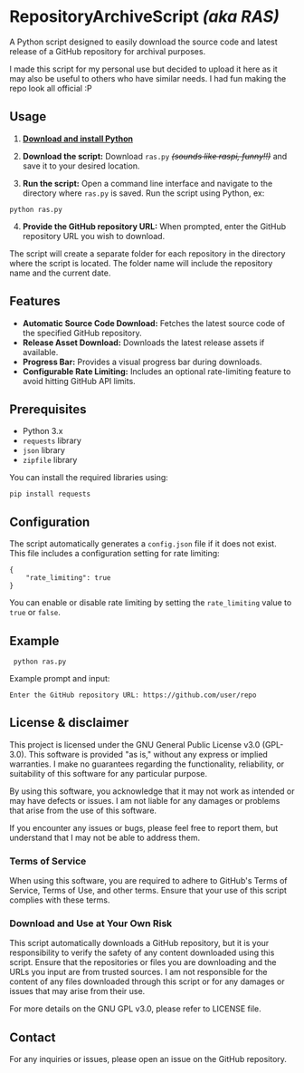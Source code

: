 # RepositoryArchiveScript *(aka RAS)*

A Python script designed to easily download the source code and latest release of a GitHub repository for archival purposes.

I made this script for my personal use but decided to upload it here as it may also be useful to others who have similar needs.
I had fun making the repo look all official :P

## Usage
1. **[Download and install Python](https://wiki.python.org/moin/BeginnersGuide/Download)** 
2. **Download the script:**
   Download `ras.py` ~~_(sounds like raspi, funny!!)_~~ and save it to your desired location.

3. **Run the script:**
   Open a command line interface and navigate to the directory where `ras.py` is saved. Run the script using Python, ex:
```
python ras.py
```

4. **Provide the GitHub repository URL:**
   When prompted, enter the GitHub repository URL you wish to download.

The script will create a separate folder for each repository in the directory where the script is located. The folder name will include the repository name and the current date.

## Features

- **Automatic Source Code Download:** Fetches the latest source code of the specified GitHub repository.
- **Release Asset Download:** Downloads the latest release assets if available.
- **Progress Bar:** Provides a visual progress bar during downloads.
- **Configurable Rate Limiting:** Includes an optional rate-limiting feature to avoid hitting GitHub API limits.

## Prerequisites

- Python 3.x
- `requests` library
- `json` library
- `zipfile` library

You can install the required libraries using:

    pip install requests

## Configuration

The script automatically generates a `config.json` file if it does not exist. This file includes a configuration setting for rate limiting:

    {
        "rate_limiting": true
    }

You can enable or disable rate limiting by setting the `rate_limiting` value to `true` or `false`.

## Example

     python ras.py

Example prompt and input:

    Enter the GitHub repository URL: https://github.com/user/repo

## License & disclaimer
This project is licensed under the GNU General Public License v3.0 (GPL-3.0). This software is provided "as is," without any express or implied warranties. I make no guarantees regarding the functionality, reliability, or suitability of this software for any particular purpose.

By using this software, you acknowledge that it may not work as intended or may have defects or issues. I am not liable for any damages or problems that arise from the use of this software.

If you encounter any issues or bugs, please feel free to report them, but understand that I may not be able to address them.

### Terms of Service

When using this software, you are required to adhere to GitHub's Terms of Service, Terms of Use, and other terms. Ensure that your use of this script complies with these terms.

### Download and Use at Your Own Risk

This script automatically downloads a GitHub repository, but it is your responsibility to verify the safety of any content downloaded using this script. Ensure that the repositories or files you are downloading and the URLs you input are from trusted sources. I am not responsible for the content of any files downloaded through this script or for any damages or issues that may arise from their use.

For more details on the GNU GPL v3.0, please refer to LICENSE file.

## Contact

For any inquiries or issues, please open an issue on the GitHub repository.
